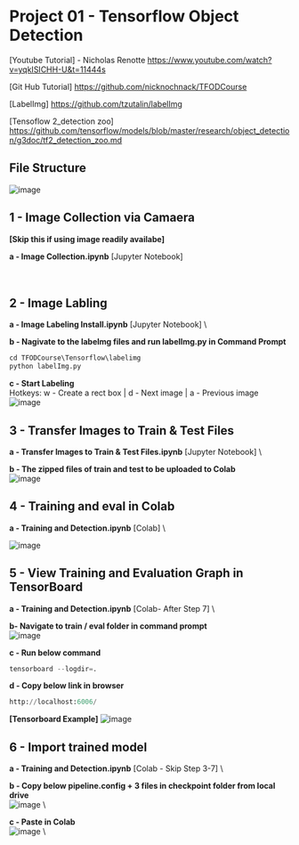 # Project 01 - Tensorflow Object Detection

[Youtube Tutorial] - Nicholas Renotte
https://www.youtube.com/watch?v=yqkISICHH-U&t=11444s

[Git Hub Tutorial]
https://github.com/nicknochnack/TFODCourse

[LabelImg]
https://github.com/tzutalin/labelImg

[Tensoflow 2_detection zoo]
https://github.com/tensorflow/models/blob/master/research/object_detection/g3doc/tf2_detection_zoo.md

## File Structure
![image](https://user-images.githubusercontent.com/40123599/166134808-13df672b-e37d-46a0-af72-0a19e7872445.png)

## 1 - Image Collection via Camaera 
**[Skip this if using image readily availabe]**

<b>a - Image Collection.ipynb</b> [Jupyter Notebook]  \
<br/><br/>

## 2 - Image Labling
<b>a - Image Labeling Install.ipynb</b> [Jupyter Notebook]  \

<b>b - Nagivate to the labelmg files and run labelImg.py in Command Prompt</b> 
```python
cd TFODCourse\Tensorflow\labelimg
python labelImg.py
```

<b>c - Start Labeling</b>\
Hotkeys: w - Create a rect box | d -  Next image | a - Previous image
![image](https://user-images.githubusercontent.com/40123599/166134374-97852a27-350b-496c-8aa3-0bde0a624f32.png)

## 3 - Transfer Images to Train & Test Files
<b>a - Transfer Images to Train & Test Files.ipynb</b> [Jupyter Notebook] \

<b>b - The zipped files of train and test to be uploaded to Colab</b> \
![image](https://user-images.githubusercontent.com/40123599/166135029-6f1c387b-5743-419b-b08a-8322298dbab9.png)

## 4 - Training and eval in Colab
<b>a - Training and Detection.ipynb</b> [Colab] \

![image](https://user-images.githubusercontent.com/40123599/166135223-2d3bb087-2f8f-42a5-93fd-89666917d4cc.png)

## 5 - View Training and Evaluation Graph in TensorBoard 
<b>a - Training and Detection.ipynb</b> [Colab- After Step 7] \

<b>b- Navigate to train / eval folder in command prompt</b> \
![image](https://user-images.githubusercontent.com/40123599/166990609-e0b8b6d6-d4a6-4c50-80a1-58a7ff104fd1.png)

<b>c - Run below command</b>
```python
tensorboard --logdir=.
```

<b>d - Copy below link in browser</b>
```python
http://localhost:6006/
```

<b>[Tensorboard Example]</b>
![image](https://user-images.githubusercontent.com/40123599/166994295-00db471e-c10a-497d-b4ad-edee5fe2d4d1.png)

## 6 - Import trained model
<b>a - Training and Detection.ipynb</b> [Colab - Skip Step 3-7] \

<b>b - Copy below pipeline.config + 3 files in checkpoint folder from local drive</b> \
![image](https://user-images.githubusercontent.com/40123599/166971205-3e9b05ce-472b-40d2-8092-c6e8d68a15f2.png) \

<b>c - Paste in Colab</b> \
![image](https://user-images.githubusercontent.com/40123599/166971532-a1d62790-a931-4023-ab52-204c24ffa722.png) \

